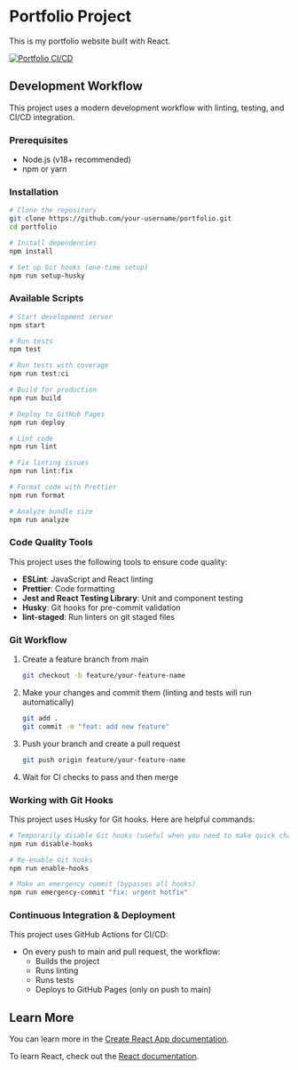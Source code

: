 # Portfolio Project

This is my portfolio website built with React.

[![Portfolio CI/CD](https://github.com/alex-noreiga/portfolio/actions/workflows/ci-cd.yml/badge.svg)](https://github.com/alex-noreiga/portfolio/actions/workflows/ci-cd.yml)

## Development Workflow

This project uses a modern development workflow with linting, testing, and CI/CD integration.

### Prerequisites

- Node.js (v18+ recommended)
- npm or yarn

### Installation

```bash
# Clone the repository
git clone https://github.com/your-username/portfolio.git
cd portfolio

# Install dependencies
npm install

# Set up Git hooks (one-time setup)
npm run setup-husky
```

### Available Scripts

```bash
# Start development server
npm start

# Run tests
npm test

# Run tests with coverage
npm run test:ci

# Build for production
npm run build

# Deploy to GitHub Pages
npm run deploy

# Lint code
npm run lint

# Fix linting issues
npm run lint:fix

# Format code with Prettier
npm run format

# Analyze bundle size
npm run analyze
```

### Code Quality Tools

This project uses the following tools to ensure code quality:

- **ESLint**: JavaScript and React linting
- **Prettier**: Code formatting
- **Jest and React Testing Library**: Unit and component testing
- **Husky**: Git hooks for pre-commit validation
- **lint-staged**: Run linters on git staged files

### Git Workflow

1. Create a feature branch from main

   ```bash
   git checkout -b feature/your-feature-name
   ```

2. Make your changes and commit them (linting and tests will run automatically)

   ```bash
   git add .
   git commit -m "feat: add new feature"
   ```

3. Push your branch and create a pull request

   ```bash
   git push origin feature/your-feature-name
   ```

4. Wait for CI checks to pass and then merge

### Working with Git Hooks

This project uses Husky for Git hooks. Here are helpful commands:

```bash
# Temporarily disable Git hooks (useful when you need to make quick changes)
npm run disable-hooks

# Re-enable Git hooks
npm run enable-hooks

# Make an emergency commit (bypasses all hooks)
npm run emergency-commit "fix: urgent hotfix"
```

### Continuous Integration & Deployment

This project uses GitHub Actions for CI/CD:

- On every push to main and pull request, the workflow:
  - Builds the project
  - Runs linting
  - Runs tests
  - Deploys to GitHub Pages (only on push to main)

## Learn More

You can learn more in the [Create React App documentation](https://facebook.github.io/create-react-app/docs/getting-started).

To learn React, check out the [React documentation](https://reactjs.org/).
